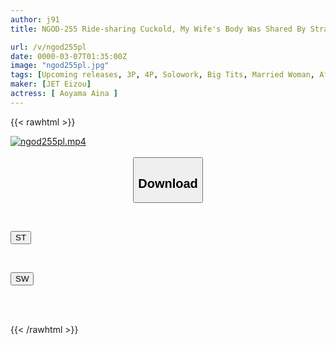 ```yaml
---
author: j91
title: NGOD-255 Ride-sharing Cuckold, My Wife's Body Was Shared By Strangers In A Closed Car... Aina Aoyama

url: /v/ngod255pl
date: 0000-03-07T01:35:00Z
image: "ngod255pl.jpg"
tags: [Upcoming releases, 3P, 4P, Solowork, Big Tits, Married Woman, Affair, Cuckold	]
maker: [JET Eizou]
actress: [ Aoyama Aina ]
---
```



{{< rawhtml >}}

<div class="video" data-videoid="pending_link.html">
    <a href="javascript:;">
        <img src="/v/ngod255pl/ngod255pl.jpg" width="WIDTH" height="HEIGHT" alt="ngod255pl.mp4" loading="lazy">
    </a>
</div>

<script type="text/javascript" src="https://j91.asia/asset/on-demand-pend.js"></script>

<br>
  <link rel="stylesheet" href="https://j91.asia/asset/bs5.css">
  
  <center>
  <button class="btn btn-primary" type="button" data-bs-toggle="collapse" data-bs-target=".multi-collapse" aria-expanded="false" aria-controls="multiCollapseExample1 multiCollapseExample2"><h2>Download</h2></button></center>
</p>
<div class="row">
  <div class="col">
    <div class="collapse multi-collapse" id="multiCollapseExample1">
      <div class="card card-body">
	      	      <br>
<div class="buttons">  
<p><a href="https://j91.asia/pending_link.html" target="_blank"><button class="btn-hover color-3"><i class="fa fa-download"></i> ST</button></a></p></div>
    </div>
  </div>
</div>
  <div class="col">
    <div class="collapse multi-collapse" id="multiCollapseExample2">
      <div class="card card-body">
	      <br>
<div class="buttons">
<p><a href="https://j91.asia/pending_link.html" target="_blank"><button class="btn-hover color-2"><i class="fa fa-download"></i> SW</button></a></p></div>
<br><br>
      </div>
    </div>
  </div>
</div>

{{< /rawhtml >}}